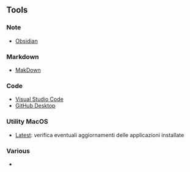 ## Tools

### Note
- [Obsidian](https://obsidian.md/)

### Markdown
- [MakDown](https://macdown.uranusjr.com/)

### Code
- [Visual Studio Code](https://code.visualstudio.com/)
- [GitHub Desktop](https://desktop.github.com/)

### Utility MacOS
- [Latest](https://github.com/mangerlahn/Latest): verifica eventuali aggiornamenti delle applicazioni installate

### Various
- 